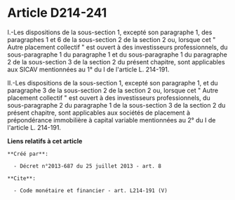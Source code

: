 # Article D214-241

I.-Les dispositions de la sous-section 1, excepté son paragraphe 1, des paragraphes 1 et 6 de la sous-section 2 de la section
2 ou, lorsque cet " Autre placement collectif " est ouvert à des investisseurs professionnels, du sous-paragraphe 1 du
paragraphe 1 et du sous-paragraphe 1 du paragraphe 2 de la sous-section 3 de la section 2 du présent chapitre, sont
applicables aux SICAV mentionnées au 1° du I de l'article L. 214-191. 

II.-Les dispositions de la sous-section 1, excepté son paragraphe 1, et du paragraphe 3 de la sous-section 2 de la section 2
ou, lorsque cet " Autre placement collectif " est ouvert à des investisseurs professionnels, du sous-paragraphe 2 du
paragraphe 1 de la sous-section 3 de la section 2 du présent chapitre, sont applicables aux sociétés de placement à
prépondérance immobilière à capital variable mentionnées au 2° du I de l'article L. 214-191.

**Liens relatifs à cet article**

	**Créé par**:

	  - Décret n°2013-687 du 25 juillet 2013 - art. 8

	**Cite**:

	  - Code monétaire et financier - art. L214-191 (V)
